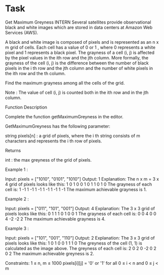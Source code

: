 # Task

Get Maximum Greyness
INTERN
Several satellites provide observational black and white images which are stored in data centers at Amazon Web Services (AWS).

A black and white image is composed of pixels and is represented as an n x m grid of cells. Each cell has a value of 0 or 1 , where 0 represents a white pixel and 1 represents a black pixel. The grayness of a cell (i, j) is affected by the pixel values in the ith row and the jth column. More formally, the grayness of the cell (i, j) is the difference between the number of black pixels in the i th row and the jth column and the number of white pixels in the ith row and the th column.

Find the maximum grayness among all the cells of the grid.

Note : The value of cell (i, j) is counted both in the ith row and in the jth column.


Function Description

Complete the function getMaximumGreyness in the editor.

GetMaximumGreyness has the following parameter:

string pixels[n] : a grid of pixels, where the i th string consists of m characters and represents the i th row of pixels.

Returns

int : the max greyness of the grid of pixels.

Example 1 :

Input: pixels = ["1010", "0101", "1010"]
Output: 1
Explanation: The n x m = 3 x 4 grid of pixels looks like this:
1 0 1 0
0 1 0 1
1 0 1 0
The grayness of each cell is:
1 -1 1 -1
1 -1 1 -1
1 -1 1 -1
The maximum achievable grayness is 1.


Example 2 :

Input: pixels = ["011", "101", "001"]
Output: 4
Explanation:
The 3 x 3 grid of pixels looks like this:
0 1 1
1 0 1
0 0 1
The grayness of each cell is:
0 0 4
0 0 4
-2 -2 2
The maximum achievable grayness is 4.


Example 3 :

Input: pixels = ["101", "001", "110"]
Output: 2
Explanation:
The 3 x 3 grid of pixels looks like this:
1 0 1
0 0 1
1 1 0
The greyness of the cell (1, 1) is calculated as the image above.
The greyness of each cell is:
2 0 2
0 -2 0
2 0 2
The maximum achievable greyness is 2.


Constraints:
1 ≤ n, m ≤ 1000
pixels[i][j] = '0' or '1' for all 0 ≤ i < n and 0 ≤ j < m